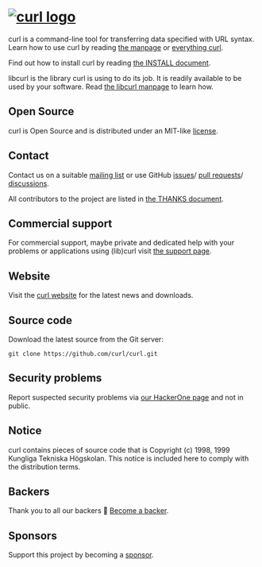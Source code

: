 <!--
Copyright (C) Daniel Stenberg, <daniel@haxx.se>, et al.

SPDX-License-Identifier: curl
-->

# [![curl logo](https://curl.se/logo/curl-logo.svg)](https://curl.se/)

curl is a command-line tool for transferring data specified with URL syntax.
Learn how to use curl by reading [the
manpage](https://curl.se/docs/manpage.html) or [everything
curl](https://everything.curl.dev/).

Find out how to install curl by reading [the INSTALL
document](https://curl.se/docs/install.html).

libcurl is the library curl is using to do its job. It is readily available to
be used by your software. Read [the libcurl
manpage](https://curl.se/libcurl/c/libcurl.html) to learn how.

## Open Source

curl is Open Source and is distributed under an MIT-like
[license](https://curl.se/docs/copyright.html).

## Contact

Contact us on a suitable [mailing list](https://curl.se/mail/) or
use GitHub [issues](https://github.com/curl/curl/issues)/
[pull requests](https://github.com/curl/curl/pulls)/
[discussions](https://github.com/curl/curl/discussions).

All contributors to the project are listed in [the THANKS
document](https://curl.se/docs/thanks.html).

## Commercial support

For commercial support, maybe private and dedicated help with your problems or
applications using (lib)curl visit [the support page](https://curl.se/support.html).

## Website

Visit the [curl website](https://curl.se/) for the latest news and downloads.

## Source code

Download the latest source from the Git server:

    git clone https://github.com/curl/curl.git

## Security problems

Report suspected security problems via [our HackerOne
page](https://hackerone.com/curl) and not in public.

## Notice

curl contains pieces of source code that is Copyright (c) 1998, 1999 Kungliga
Tekniska Högskolan. This notice is included here to comply with the
distribution terms.

## Backers

Thank you to all our backers 🙏 [Become a backer](https://opencollective.com/curl#section-contribute).

## Sponsors

Support this project by becoming a [sponsor](https://curl.se/sponsors.html).
 
